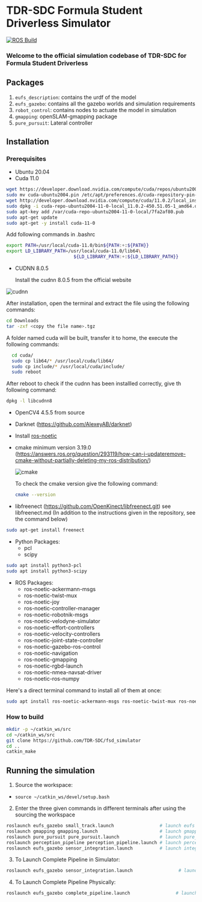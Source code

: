 # TDR-SDC Formula Student Driverless Simulator
[![ROS Build](https://github.com/TDR-SDC/fsd_simulator/actions/workflows/test_build.yml/badge.svg?branch=master)](https://github.com/TDR-SDC/fsd_simulator/actions/workflows/test_build.yml)
### Welcome to the official simulation codebase of TDR-SDC for Formula Student Driverless

## Packages
1. `eufs_description`: contains the urdf of the model
2. `eufs_gazebo`: contains all the gazebo worlds and simulation requirements
3. `robot_control`: contains nodes to actuate the model in simulation
4. `gmapping`: openSLAM-gmapping package
5. `pure_pursuit`: Lateral controller

## Installation
### Prerequisites
- Ubuntu 20.04
- Cuda 11.0
```bash
wget https://developer.download.nvidia.com/compute/cuda/repos/ubuntu2004/x86_64/cuda-ubuntu2004.pin
sudo mv cuda-ubuntu2004.pin /etc/apt/preferences.d/cuda-repository-pin-600
wget http://developer.download.nvidia.com/compute/cuda/11.0.2/local_installers/cuda-repo-ubuntu2004-11-0-local_11.0.2-450.51.05-1_amd64.deb
sudo dpkg -i cuda-repo-ubuntu2004-11-0-local_11.0.2-450.51.05-1_amd64.deb
sudo apt-key add /var/cuda-repo-ubuntu2004-11-0-local/7fa2af80.pub
sudo apt-get update
sudo apt-get -y install cuda-11-0
```
Add following commands in .bashrc
```bash
export PATH=/usr/local/cuda-11.0/bin${PATH:+:${PATH}}
export LD_LIBRARY_PATH=/usr/local/cuda-11.0/lib64\
                         ${LD_LIBRARY_PATH:+:${LD_LIBRARY_PATH}}
```
- CUDNN 8.0.5 
 
  Install the cudnn 8.0.5 from the official website 
    
![cudnn](https://user-images.githubusercontent.com/99531399/227703445-35a36155-f8a0-47b4-a4fc-5b7f0d956728.png)

After installation, open the terminal and extract the file using the following commands:
```bash
cd Downloads
tar -zxf <copy the file name>.tgz

```
A folder named cuda will be built, transfer it to home, the execute the following commands:

```bash
  cd cuda/
  sudo cp lib64/* /usr/local/cuda/lib64/
  sudo cp include/* /usr/local/cuda/include/
  sudo reboot 
```
After reboot to check if the cudnn has been installled correctly, give th following command:
```bash 
dpkg -l libcudnn8
```

- OpenCV4 4.5.5 from source
- Darknet (https://github.com/AlexeyAB/darknet)
- Install [ros-noetic](http://wiki.ros.org/noetic/Installation/Ubuntu)
- cmake minimum version 3.19.0 (https://answers.ros.org/question/293119/how-can-i-updateremove-cmake-without-partially-deleting-my-ros-distribution/)

   ![cmake](https://user-images.githubusercontent.com/99531399/227709016-9fabed4f-eb7e-4745-8a11-b1a81d990f75.png)
   
  To check the cmake version give the following command:
  ```bash
  cmake --version
  ```


- libfreenect (https://github.com/OpenKinect/libfreenect.git) see libfreenect.md (In addition to the instructions given in the repository, see the command below)
```bash
sudo apt-get install freenect
```
- Python Packages:
  - pcl
  - scipy 
```bash
sudo apt install python3-pcl
sudo apt install python3-scipy
```
-  ROS Packages:
    - ros-noetic-ackermann-msgs
    - ros-noetic-twist-mux
    - ros-noetic-joy
    - ros-noetic-controller-manager
    - ros-noetic-robotnik-msgs
    - ros-noetic-velodyne-simulator
    - ros-noetic-effort-controllers
    - ros-noetic-velocity-controllers
    - ros-noetic-joint-state-controller
    - ros-noetic-gazebo-ros-control
    - ros-noetic-navigation
    - ros-noetic-gmapping
    - ros-noetic-rgbd-launch
    - ros-noetic-nmea-navsat-driver
    - ros-noetic-ros-numpy

Here's a direct terminal command to install all of them at once:
```bash
sudo apt install ros-noetic-ackermann-msgs ros-noetic-twist-mux ros-noetic-joy ros-noetic-controller-manager ros-noetic-velodyne-simulator ros-noetic-effort-controllers ros-noetic-velocity-controllers ros-noetic-joint-state-controller ros-noetic-gazebo-ros-control ros-noetic-navigation ros-noetic-gmapping ros-noetic-rgbd-launch ros-noetic-nmea-navsat-driver ros-noetic-ros-numpy
```

### How to build
```bash
mkdir -p ~/catkin_ws/src
cd ~/catkin_ws/src
git clone https://github.com/TDR-SDC/fsd_simulator
cd ..
catkin_make
```

## Running the simulation
1. Source the workspace:

- ```source ~/catkin_ws/devel/setup.bash```

2. Enter the three given commands in different terminals after using the sourcing the workspace
```bash
roslaunch eufs_gazebo small_track.launch                 # launch eufs simulator
roslaunch gmapping gmapping.launch                       # launch gmapping
roslaunch pure_pursuit pure_pursuit.launch               # launch pure_pursuit controller
roslaunch perception_pipeline perception_pipeline.launch # launch perception YOLOv4 tiny pipeline
roslaunch eufs_gazebo sensor_integration.launch          # launch integrated pipeline
```
3. To Launch Complete Pipeline in Simulator:
```bash
roslaunch eufs_gazebo sensor_integration.launch                 # launch Complete Pipeline
``` 
4. To Launch Complete Pipeline Physically:
```bash
roslaunch eufs_gazebo complete_pipeline.launch                 # launch Complete Pipeline
``` 
